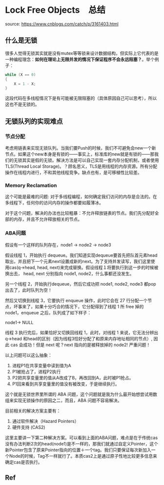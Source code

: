 # Lock Free Objects　总结
source: https://www.cnblogs.com/catch/p/3161403.html

## 什么是无锁
很多人觉得无锁其实就是没有mutex等等锁来设计数据结构，但实际上它代表的是一种编程理念：**如何在理论上无限并发的情况下保证程序不会永远阻塞？**。举个例子：
```c
while (X == 0)
{
    X = 1 - X;
}
```
这段代码在多线程情况下是有可能被无限阻塞的（具体原因自己可以思考），所以这也不是无锁的。


## 无锁队列的实现难点

### 节点分配
考虑用链表来实现无锁队列。当我们要Push的时候，我们不可避免会new一个新节点。如果这个new本身是有锁的——事实上，标准库的new就是有锁的——那我们的无锁其实是假的无锁。解决方法是可以自己实现一套内存分配机制，或者使用TLS(Thread Local Storage)。？顾名思义，TLS是用线程的内存资源。所有分配操作在线程内进行，不和其他线程竞争。缺点也有，是可移植性比较差。

### Memory Reclamation
这个可能是最难的问题: 对于多线程编程，如何确定我们访问的内存是合法的。在多线程下，任何你的访问内存的操作都要如履薄冰。

对于这个问题，解决的办法也比较粗暴：不允许释放链表的节点。我们先分配好全部的内存，并且不允许释放相关的节点。


### ABA问题
假设有一个这样的队列存在，node1 -> node2 -> node3

假设线程 1，开始执行 dequeue。我们知道实现dequeue要首先把队首元素head取出，并且把下一个元素next设置成新的next。为了支持并发读写，我们这里使用cas(q->head, head, next)来完成替换。假设线程１将要执行到这一步的时候被换出去， head, next 分别指向 node1, node2，什么事都还没发生。

另一个线程 2，开始执行dequeue，然后它成功把 node1, node2, node3 都pop 出去了，此时队列为空！

然后又切换到线程 3，它要执行 enqueue 操作，此时它会在 27 行分配一个节点，坏事来了，如果十分巧合的情况下，它分配得到了线程 1 所 free 掉的 node1，enqueue 之后，队列成了如下样子：

node1-> NULL

线程 3 执行完后，如果恰好又切换回线程 1，此时，对线程 1 来说，它无法分辨出q->head 和head的区别（因为线程3恰好分配了和原来内存地址相同的节点）, 因此 cas 会成功！但是 next 呢？next 指向的是被释放掉的 node2! 严重问题！

以上问题可以这么抽象：
1. 进程P1在共享变量中读到值为A
2. P1被抢占了，进程P2执行
3. P2把共享变量里的值从A改成了B，再改回到A，此时被P1抢占。
4. P1回来看到共享变量里的值没有被改变，于是继续执行。

这个就是无锁世界里所谓的 ABA 问题，这个问题就是我为什么最开始想尝试用数组来实现无锁操作的原因之二，而且，ABA 问题不容易解决。

目前相关的解决方案主要有：
1. 通过软件解决（Hazard Pointers）
2. 硬件支持 (CAS2)

这里主要讲一下第二种解决方案。可以看到上面的ABA问题，难点是在于传统cas没有办法判断2次的head(node1)是不一样的，那我们就通过自定义Pointer，这个新Pointer包含了原来Pointer指向的位置＋一个tag。我们只要保证每次新加入一个Node的时候，Tag不一样就行了。本质cas2上是通过原子性地比较更多信息来确定cas是否执行。


## Ref
